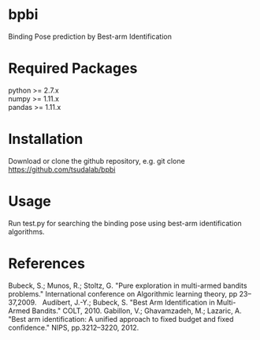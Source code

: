 # bpbi
Binding Pose prediction by Best-arm Identification

# Required Packages 
python >= 2.7.x  
numpy >= 1.11.x  
pandas >= 1.11.x  

# Installation
Download or clone the github repository, e.g. git clone https://github.com/tsudalab/bpbi

# Usage 
Run test.py for searching the binding pose using best-arm identification algorithms.

# References
Bubeck, S.; Munos, R.; Stoltz, G. "Pure exploration in multi-armed bandits problems." International conference on Algorithmic learning theory, pp 23–37,2009.   
Audibert, J.-Y.; Bubeck, S. "Best Arm Identification in Multi-Armed Bandits." COLT, 2010.
Gabillon, V.; Ghavamzadeh, M.; Lazaric, A. "Best arm identification: A unified approach to fixed budget and fixed confidence." NIPS, pp.3212–3220, 2012.
